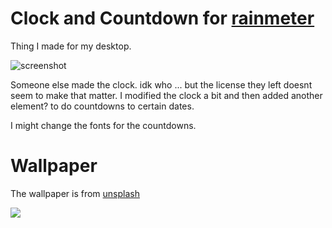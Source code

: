 # Clock and Countdown for [rainmeter](https://www.rainmeter.net/)

Thing I made for my desktop.

![screenshot](https://files.catbox.moe/pohrhh.png)

Someone else made the clock. idk who ... but the license they left doesnt seem to make that matter. I modified the clock a bit and then added another element? to do countdowns to certain dates.

I might change the fonts for the countdowns.

# Wallpaper

The wallpaper is from [unsplash](https://unsplash.com/photos/wmOzMLrRt1w)

![](https://images.unsplash.com/photo-1576404492709-e9fc6a3b27b4?ixlib=rb-4.0.3&ixid=MnwxMjA3fDB8MHxwaG90by1wYWdlfHx8fGVufDB8fHx8&auto=format&fit=crop&w=587&q=90)
